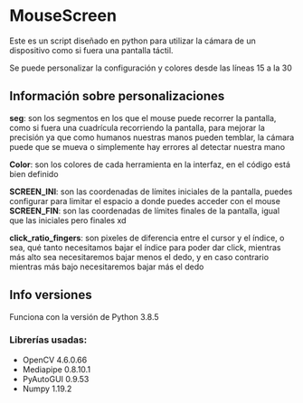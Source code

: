 # MouseScreen

Este es un script diseñado en python para utilizar la cámara de un dispositivo como si fuera una pantalla táctil.

Se puede personalizar la configuración y colores desde las líneas 15 a la 30

## Información sobre personalizaciones
**seg**: son los segmentos en los que el mouse puede recorrer la pantalla, como si fuera una cuadrícula recorriendo la pantalla, para mejorar la precisión ya que como humanos nuestras manos pueden temblar, la cámara puede que se mueva o simplemente hay errores al detectar nuestra mano

**Color**: son los colores de cada herramienta en la interfaz, en el código está bien definido

**SCREEN_INI**: son las coordenadas de límites iniciales de la pantalla, puedes configurar para limitar el espacio a donde puedes acceder con el mouse
**SCREEN_FIN**: son las coordenadas de límites finales de la pantalla, igual que las iniciales pero finales xd

**click_ratio_fingers**: son pixeles de diferencia entre el cursor y el índice, o sea, qué tanto necesitamos bajar el índice para poder dar click, mientras más alto sea necesitaremos bajar menos el dedo, y en caso contrario mientras más bajo necesitaremos bajar más el dedo


## Info versiones
Funciona con la versión de Python 3.8.5
### Librerías usadas:
- OpenCV          4.6.0.66
- Mediapipe       0.8.10.1
- PyAutoGUI       0.9.53
- Numpy           1.19.2
